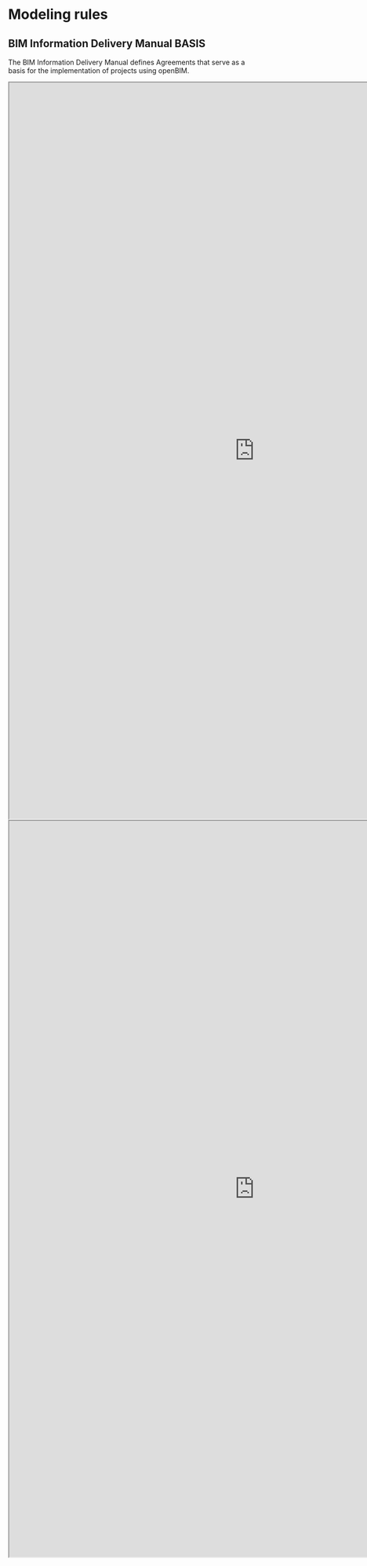# Modeling rules

## BIM Information Delivery Manual BASIS

The BIM Information Delivery Manual defines Agreements that serve as a basis for the implementation of projects using openBIM.


<iframe width="1000" height="1500"
src="https://www.bimloket.nl//documents/BIM_basis_ILS_v1_0_DEU.pdf" type="application/pdf" width="100%">
</iframe>

<iframe width="1000" height="1500"
src="https://www.bimloket.nl/p/923/BIM-basis-ILS---English-home" >
</iframe>